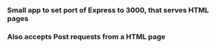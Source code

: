 ### Small app to set port of Express to 3000, that serves HTML pages

### Also accepts Post requests from a HTML page